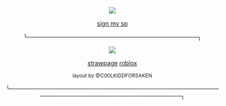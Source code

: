 <p align="center"> <img src="https://komarev.com/ghpvc/?username=tenmou&color=yellow&label=🐇"> </p>

<p align="center"> <ins> sign my sp</ins> </p>

<p align="center"> ╰────────────────────────────────────────╮ </p>

<p align="center"> <img src="wip"> </p>

<p align="center"> <a href="https://tdsnation.straw.page">strawpage</a>  <a href="https://www.roblox.com/users/1220838379/profile">roblox</a> </p>

<p align="center"> <sub> layout by @C00LKIDDFORSAKEN </sub> </p>
<p align="center"> ╰──────────────────────────────────────────────────────────────────────────────────╮ </p>
